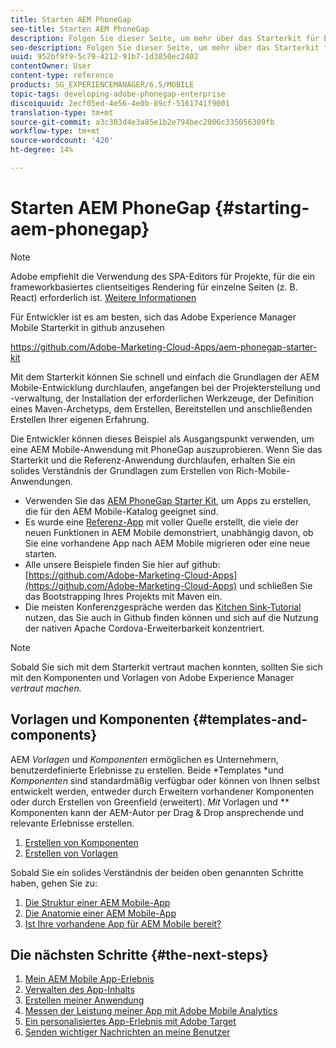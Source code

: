 ```yaml
---
title: Starten AEM PhoneGap
seo-title: Starten AEM PhoneGap
description: Folgen Sie dieser Seite, um mehr über das Starterkit für Entwickler zu erfahren.
seo-description: Folgen Sie dieser Seite, um mehr über das Starterkit für Entwickler zu erfahren.
uuid: 952bf9f9-5c79-4212-91b7-1d3850ec2402
contentOwner: User
content-type: reference
products: SG_EXPERIENCEMANAGER/6.5/MOBILE
topic-tags: developing-adobe-phonegap-enterprise
discoiquuid: 2ecf05ed-4e56-4e0b-89cf-5161741f9001
translation-type: tm+mt
source-git-commit: a3c303d4e3a85e1b2e794bec2006c335056309fb
workflow-type: tm+mt
source-wordcount: '420'
ht-degree: 14%

---
```



# Starten AEM PhoneGap {#starting-aem-phonegap}

>[!NOTE]
>
>Adobe empfiehlt die Verwendung des SPA-Editors für Projekte, für die ein frameworkbasiertes clientseitiges Rendering für einzelne Seiten (z. B. React) erforderlich ist. [Weitere Informationen](/help/sites-developing/spa-overview.md)

Für Entwickler ist es am besten, sich das Adobe Experience Manager Mobile Starterkit in github anzusehen

https://github.com/Adobe-Marketing-Cloud-Apps/aem-phonegap-starter-kit

Mit dem Starterkit können Sie schnell und einfach die Grundlagen der AEM Mobile-Entwicklung durchlaufen, angefangen bei der Projekterstellung und -verwaltung, der Installation der erforderlichen Werkzeuge, der Definition eines Maven-Archetyps, dem Erstellen, Bereitstellen und anschließenden Erstellen Ihrer eigenen Erfahrung.

Die Entwickler können dieses Beispiel als Ausgangspunkt verwenden, um eine AEM Mobile-Anwendung mit PhoneGap auszuprobieren. Wenn Sie das Starterkit und die Referenz-Anwendung durchlaufen, erhalten Sie ein solides Verständnis der Grundlagen zum Erstellen von Rich-Mobile-Anwendungen.

* Verwenden Sie das [AEM PhoneGap Starter Kit](https://github.com/Adobe-Marketing-Cloud-Apps/aem-phonegap-starter-kit), um Apps zu erstellen, die für den AEM Mobile-Katalog geeignet sind.
* Es wurde eine [Referenz-App](https://github.com/Adobe-Marketing-Cloud-Apps/aem-mobile-hybrid-reference) mit voller Quelle erstellt, die viele der neuen Funktionen in AEM Mobile demonstriert, unabhängig davon, ob Sie eine vorhandene App nach AEM Mobile migrieren oder eine neue starten.
* Alle unsere Beispiele finden Sie hier auf github: [https://github.com/Adobe-Marketing-Cloud-Apps](https://github.com/Adobe-Marketing-Cloud-Apps) und schließen Sie das Bootstrapping Ihres Projekts mit Maven ein.
* Die meisten Konferenzgespräche werden das [Kitchen Sink-Tutorial](https://github.com/blefebvre/aem-phonegap-kitchen-sink) nutzen, das Sie auch in Github finden können und sich auf die Nutzung der nativen Apache Cordova-Erweiterbarkeit konzentriert.

>[!NOTE]
>
>Sobald Sie sich mit dem Starterkit vertraut machen konnten, sollten Sie sich mit den Komponenten und Vorlagen von Adobe Experience Manager *vertraut machen.*

## Vorlagen und Komponenten {#templates-and-components}

AEM *Vorlagen* und *Komponenten* ermöglichen es Unternehmern, benutzerdefinierte Erlebnisse zu erstellen. Beide *Templates *und *Komponenten* sind standardmäßig verfügbar oder können von Ihnen selbst entwickelt werden, entweder durch Erweitern vorhandener Komponenten oder durch Erstellen von Greenfield (erweitert). *Mit* Vorlagen und  ** Komponenten kann der AEM-Autor per Drag &amp; Drop ansprechende und relevante Erlebnisse erstellen.

1. [Erstellen von Komponenten](/help/sites-developing/components.md)
1. [Erstellen von Vorlagen](/help/sites-developing/templates.md)

Sobald Sie ein solides Verständnis der beiden oben genannten Schritte haben, gehen Sie zu:

1. [Die Struktur einer AEM Mobile-App](/help/mobile/phonegap-structure-an-app.md)
1. [Die Anatomie einer AEM Mobile-App](/help/mobile/phonegap-apps-arch.md)
1. [Ist Ihre vorhandene App für AEM Mobile bereit?](/help/mobile/phonegap-adding-content-to-imported-app.md)

## Die nächsten Schritte {#the-next-steps}

1. [Mein AEM Mobile App-Erlebnis](/help/mobile/starting-aem-phonegap-app.md) 
1. [Verwalten des App-Inhalts](/help/mobile/phonegap-manage-app-content.md) 
1. [Erstellen meiner Anwendung](/help/mobile/building-app-mobile-phonegap.md) 
1. [Messen der Leistung meiner App mit Adobe Mobile Analytics](/help/mobile/phonegap-intro-to-app-analytics.md) 
1. [Ein personalisiertes App-Erlebnis mit Adobe Target](/help/mobile/phonegap-aem-mobile-content-personalization.md) 
1. [Senden wichtiger Nachrichten an meine Benutzer](/help/mobile/phonegap-push-notifications.md) 
